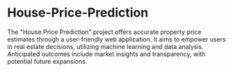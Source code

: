 # House-Price-Prediction
The "House Price Prediction" project offers accurate property price estimates through a user-friendly web application. It aims to empower users in real estate decisions, utilizing machine learning and data analysis. Anticipated outcomes include market insights and transparency, with potential future expansions.
